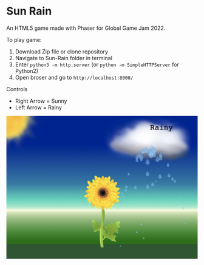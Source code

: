 # Sun Rain
An HTML5 game made with Phaser for Global Game Jam 2022.

To play game:
1. Download Zip file or clone repository
2. Navigate to Sun-Rain folder in terminal
3. Enter `python3 -m http.server` (or `python -m SimpleHTTPServer` for Python2)
4. Open broser and go to `http://localhost:8000/`

Controls
- Right Arrow = Sunny
- Left Arrow = Rainy

![Screenshot](https://github.com/josephclaymiller/Sun-Rain/blob/main/sun_rain_screenshot3.png)
